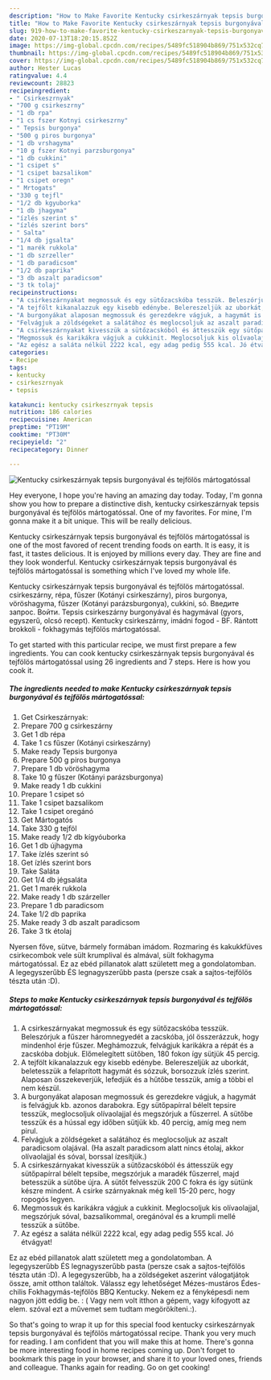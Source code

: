 ```yaml
---
description: "How to Make Favorite Kentucky csirkeszárnyak tepsis burgonyával és tejfölös mártogatóssal"
title: "How to Make Favorite Kentucky csirkeszárnyak tepsis burgonyával és tejfölös mártogatóssal"
slug: 919-how-to-make-favorite-kentucky-csirkeszarnyak-tepsis-burgonyaval-es-tejfolos-martogatossal
date: 2020-07-13T18:20:15.852Z
image: https://img-global.cpcdn.com/recipes/5489fc518904b869/751x532cq70/kentucky-csirkeszarnyak-tepsis-burgonyaval-es-tejfolos-martogatossal-recept-foto.jpg
thumbnail: https://img-global.cpcdn.com/recipes/5489fc518904b869/751x532cq70/kentucky-csirkeszarnyak-tepsis-burgonyaval-es-tejfolos-martogatossal-recept-foto.jpg
cover: https://img-global.cpcdn.com/recipes/5489fc518904b869/751x532cq70/kentucky-csirkeszarnyak-tepsis-burgonyaval-es-tejfolos-martogatossal-recept-foto.jpg
author: Hester Lucas
ratingvalue: 4.4
reviewcount: 28823
recipeingredient:
- " Csirkeszrnyak"
- "700 g csirkeszrny"
- "1 db rpa"
- "1 cs fszer Kotnyi csirkeszrny"
- " Tepsis burgonya"
- "500 g piros burgonya"
- "1 db vrshagyma"
- "10 g fszer Kotnyi parzsburgonya"
- "1 db cukkini"
- "1 csipet s"
- "1 csipet bazsalikom"
- "1 csipet oregn"
- " Mrtogats"
- "330 g tejfl"
- "1/2 db kgyuborka"
- "1 db jhagyma"
- "ízlés szerint s"
- "ízlés szerint bors"
- " Salta"
- "1/4 db jgsalta"
- "1 marék rukkola"
- "1 db szrzeller"
- "1 db paradicsom"
- "1/2 db paprika"
- "3 db aszalt paradicsom"
- "3 tk tolaj"
recipeinstructions:
- "A csirkeszárnyakat megmossuk és egy sütőzacskóba tesszük. Beleszórjuk a fűszer háromnegyedét a zacskóba, jól összerázzuk, hogy mindenhol érje fűszer. Meghámozzuk, felvágjuk karikákra a répát és a zacskóba dobjuk. Előmelegített sütőben, 180 fokon így sütjük 45 percig."
- "A tejfölt kikanalazzuk egy kisebb edénybe. Belereszeljük az uborkát, beletesszük a felaprított hagymát és sózzuk, borsozzuk ízlés szerint. Alaposan összekeverjük, lefedjük és a hűtőbe tesszük, amíg a többi el nem készül."
- "A burgonyákat alaposan megmossuk és gerezdekre vágjuk, a hagymát is felvágjuk kb. azonos darabokra. Egy sütőpapírral bélelt tepsire tesszük, meglocsoljuk olívaolajjal és megszórjuk a fűszerrel. A sütőbe tesszük és a hússal egy időben sütjük kb. 40 percig, amíg meg nem pirul."
- "Felvágjuk a zöldségeket a salátához és meglocsoljuk az aszalt paradicsom olajával. (Ha aszalt paradicsom alatt nincs étolaj, akkor olívaolajjal és sóval, borssal ízesítjük.)"
- "A csirkeszárnyakat kivesszük a sütőzacskóból és áttesszük egy sütőpapírral bélelt tepsibe, megszórjuk a maradék fűszerrel, majd betesszük a sütőbe újra. A sütőt felvesszük 200 C fokra és így sütünk készre mindent. A csirke szárnyaknak még kell 15-20 perc, hogy ropogós legyen."
- "Megmossuk és karikákra vágjuk a cukkinit. Meglocsoljuk kis olívaolajjal, megszórjuk sóval, bazsalikommal, oregánóval és a krumpli mellé tesszük a sütőbe."
- "Az egész a saláta nélkül 2222 kcal, egy adag pedig 555 kcal. Jó étvágyat!"
categories:
- Recipe
tags:
- kentucky
- csirkeszrnyak
- tepsis

katakunci: kentucky csirkeszrnyak tepsis 
nutrition: 186 calories
recipecuisine: American
preptime: "PT19M"
cooktime: "PT30M"
recipeyield: "2"
recipecategory: Dinner

---
```



![Kentucky csirkeszárnyak tepsis burgonyával és tejfölös mártogatóssal](https://img-global.cpcdn.com/recipes/5489fc518904b869/751x532cq70/kentucky-csirkeszarnyak-tepsis-burgonyaval-es-tejfolos-martogatossal-recept-foto.jpg)

Hey everyone, I hope you're having an amazing day today. Today, I'm gonna show you how to prepare a distinctive dish, kentucky csirkeszárnyak tepsis burgonyával és tejfölös mártogatóssal. One of my favorites. For mine, I'm gonna make it a bit unique. This will be really delicious.

Kentucky csirkeszárnyak tepsis burgonyával és tejfölös mártogatóssal is one of the most favored of recent trending foods on earth. It is easy, it is fast, it tastes delicious. It is enjoyed by millions every day. They are fine and they look wonderful. Kentucky csirkeszárnyak tepsis burgonyával és tejfölös mártogatóssal is something which I've loved my whole life.

Kentucky csirkeszárnyak tepsis burgonyával és tejfölös mártogatóssal. csirkeszárny, répa, fűszer (Kotányi csirkeszárny), piros burgonya, vöröshagyma, fűszer (Kotányi parázsburgonya), cukkini, só. Введите запрос. Войти. Tepsis csirkeszárny burgonyával és hagymával (gyors, egyszerű, olcsó recept). Kentucky csirkeszárny, imádni fogod - BF. Rántott brokkoli - fokhagymás tejfölös mártogatóssal.


To get started with this particular recipe, we must first prepare a few ingredients. You can cook kentucky csirkeszárnyak tepsis burgonyával és tejfölös mártogatóssal using 26 ingredients and 7 steps. Here is how you cook it.

<!--inarticleads1-->

##### The ingredients needed to make Kentucky csirkeszárnyak tepsis burgonyával és tejfölös mártogatóssal:

1. Get  Csirkeszárnyak:
1. Prepare 700 g csirkeszárny
1. Get 1 db répa
1. Take 1 cs fűszer (Kotányi csirkeszárny)
1. Make ready  Tepsis burgonya
1. Prepare 500 g piros burgonya
1. Prepare 1 db vöröshagyma
1. Take 10 g fűszer (Kotányi parázsburgonya)
1. Make ready 1 db cukkini
1. Prepare 1 csipet só
1. Take 1 csipet bazsalikom
1. Take 1 csipet oregánó
1. Get  Mártogatós
1. Take 330 g tejföl
1. Make ready 1/2 db kígyóuborka
1. Get 1 db újhagyma
1. Take ízlés szerint só
1. Get ízlés szerint bors
1. Take  Saláta
1. Get 1/4 db jégsaláta
1. Get 1 marék rukkola
1. Make ready 1 db szárzeller
1. Prepare 1 db paradicsom
1. Take 1/2 db paprika
1. Make ready 3 db aszalt paradicsom
1. Take 3 tk étolaj


Nyersen főve, sütve, bármely formában imádom. Rozmaring és kakukkfüves csirkecombok vele sült krumplival és almával, sült fokhagyma mártogatóssal. Ez az ebéd pillanatok alatt született meg a gondolatomban. A legegyszerűbb ÉS legnagyszerűbb pasta (persze csak a sajtos-tejfölös tészta után :D). 

<!--inarticleads2-->

##### Steps to make Kentucky csirkeszárnyak tepsis burgonyával és tejfölös mártogatóssal:

1. A csirkeszárnyakat megmossuk és egy sütőzacskóba tesszük. Beleszórjuk a fűszer háromnegyedét a zacskóba, jól összerázzuk, hogy mindenhol érje fűszer. Meghámozzuk, felvágjuk karikákra a répát és a zacskóba dobjuk. Előmelegített sütőben, 180 fokon így sütjük 45 percig.
1. A tejfölt kikanalazzuk egy kisebb edénybe. Belereszeljük az uborkát, beletesszük a felaprított hagymát és sózzuk, borsozzuk ízlés szerint. Alaposan összekeverjük, lefedjük és a hűtőbe tesszük, amíg a többi el nem készül.
1. A burgonyákat alaposan megmossuk és gerezdekre vágjuk, a hagymát is felvágjuk kb. azonos darabokra. Egy sütőpapírral bélelt tepsire tesszük, meglocsoljuk olívaolajjal és megszórjuk a fűszerrel. A sütőbe tesszük és a hússal egy időben sütjük kb. 40 percig, amíg meg nem pirul.
1. Felvágjuk a zöldségeket a salátához és meglocsoljuk az aszalt paradicsom olajával. (Ha aszalt paradicsom alatt nincs étolaj, akkor olívaolajjal és sóval, borssal ízesítjük.)
1. A csirkeszárnyakat kivesszük a sütőzacskóból és áttesszük egy sütőpapírral bélelt tepsibe, megszórjuk a maradék fűszerrel, majd betesszük a sütőbe újra. A sütőt felvesszük 200 C fokra és így sütünk készre mindent. A csirke szárnyaknak még kell 15-20 perc, hogy ropogós legyen.
1. Megmossuk és karikákra vágjuk a cukkinit. Meglocsoljuk kis olívaolajjal, megszórjuk sóval, bazsalikommal, oregánóval és a krumpli mellé tesszük a sütőbe.
1. Az egész a saláta nélkül 2222 kcal, egy adag pedig 555 kcal. Jó étvágyat!


Ez az ebéd pillanatok alatt született meg a gondolatomban. A legegyszerűbb ÉS legnagyszerűbb pasta (persze csak a sajtos-tejfölös tészta után :D). A legegyszerűbb, ha a zöldségeket aszerint válogatjátok össze, amit otthon találtok. Válassz egy lehetőséget Mézes-mustáros Édes-chilis Fokhagymás-tejfölös BBQ Kentucky. Nekem ez a fényképesdi nem nagyon jött eddig be. : ( Vagy nem volt itthon a gépem, vagy kifogyott az elem. szóval ezt a művemet sem tudtam megörökíteni.:). 

So that's going to wrap it up for this special food kentucky csirkeszárnyak tepsis burgonyával és tejfölös mártogatóssal recipe. Thank you very much for reading. I am confident that you will make this at home. There's gonna be more interesting food in home recipes coming up. Don't forget to bookmark this page in your browser, and share it to your loved ones, friends and colleague. Thanks again for reading. Go on get cooking!
